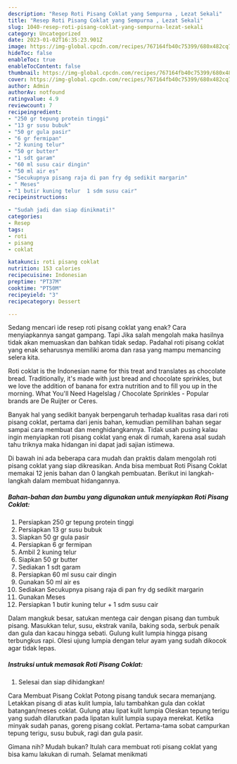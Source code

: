 ```yaml
---
description: "Resep Roti Pisang Coklat yang Sempurna , Lezat Sekali"
title: "Resep Roti Pisang Coklat yang Sempurna , Lezat Sekali"
slug: 1040-resep-roti-pisang-coklat-yang-sempurna-lezat-sekali
category: Uncategorized
date: 2023-01-02T16:35:23.901Z
image: https://img-global.cpcdn.com/recipes/767164fb40c75399/680x482cq70/roti-pisang-coklat-foto-resep-utama.jpg
hideToc: false
enableToc: true
enableTocContent: false
thumbnail: https://img-global.cpcdn.com/recipes/767164fb40c75399/680x482cq70/roti-pisang-coklat-foto-resep-utama.jpg
cover: https://img-global.cpcdn.com/recipes/767164fb40c75399/680x482cq70/roti-pisang-coklat-foto-resep-utama.jpg
author: Admin
authorAv: notfound
ratingvalue: 4.9
reviewcount: 7
recipeingredient:
- "250 gr tepung protein tinggi"
- "13 gr susu bubuk"
- "50 gr gula pasir"
- "6 gr fermipan"
- "2 kuning telur"
- "50 gr butter"
- "1 sdt garam"
- "60 ml susu cair dingin"
- "50 ml air es"
- "Secukupnya pisang raja di pan fry dg sedikit margarin"
- " Meses"
- "1 butir kuning telur  1 sdm susu cair"
recipeinstructions:

- "Sudah jadi dan siap dinikmati!"
categories:
- Resep
tags:
- roti
- pisang
- coklat

katakunci: roti pisang coklat 
nutrition: 153 calories
recipecuisine: Indonesian
preptime: "PT37M"
cooktime: "PT50M"
recipeyield: "3"
recipecategory: Dessert

---
```



Sedang mencari ide resep roti pisang coklat yang enak? Cara menyiapkannya sangat gampang. Tapi Jika salah mengolah maka hasilnya tidak akan memuaskan dan bahkan tidak sedap. Padahal roti pisang coklat yang enak seharusnya memiliki aroma dan rasa yang mampu memancing selera kita.


Roti coklat is the Indonesian name for this treat and translates as chocolate bread. Traditionally, it&#39;s made with just bread and chocolate sprinkles, but we love the addition of banana for extra nutrition and to fill you up in the morning. What You&#39;ll Need Hagelslag / Chocolate Sprinkles - Popular brands are De Ruijter or Ceres.

Banyak hal yang sedikit banyak berpengaruh terhadap kualitas rasa dari roti pisang coklat, pertama dari jenis bahan, kemudian pemilihan bahan segar sampai cara membuat dan menghidangkannya. Tidak usah pusing kalau ingin menyiapkan roti pisang coklat yang enak di rumah, karena asal sudah tahu triknya maka hidangan ini dapat jadi sajian istimewa.


Di bawah ini ada beberapa cara mudah dan praktis dalam mengolah roti pisang coklat yang siap dikreasikan. Anda bisa membuat Roti Pisang Coklat memakai 12 jenis bahan dan 0 langkah pembuatan. Berikut ini langkah-langkah dalam membuat hidangannya.

<!--inarticleads1-->

##### Bahan-bahan dan bumbu yang digunakan untuk menyiapkan Roti Pisang Coklat:

1. Persiapkan 250 gr tepung protein tinggi
1. Persiapkan 13 gr susu bubuk
1. Siapkan 50 gr gula pasir
1. Persiapkan 6 gr fermipan
1. Ambil 2 kuning telur
1. Siapkan 50 gr butter
1. Sediakan 1 sdt garam
1. Persiapkan 60 ml susu cair dingin
1. Gunakan 50 ml air es
1. Sediakan Secukupnya pisang raja di pan fry dg sedikit margarin
1. Gunakan  Meses
1. Persiapkan 1 butir kuning telur + 1 sdm susu cair


Dalam mangkuk besar, satukan mentega cair dengan pisang dan tumbuk pisang. Masukkan telur, susu, ekstrak vanila, baking soda, serbuk penaik dan gula dan kacau hingga sebati. Gulung kulit lumpia hingga pisang terbungkus rapi. Olesi ujung lumpia dengan telur ayam yang sudah dikocok agar tidak lepas. 

<!--inarticleads2-->

##### Instruksi untuk memasak Roti Pisang Coklat:


1. Selesai dan siap dihidangkan!

Cara Membuat Pisang Coklat Potong pisang tanduk secara memanjang. Letakkan pisang di atas kulit lumpia, lalu tambahkan gula dan coklat batangan/meses coklat. Gulung atau lipat kulit lumpia Oleskan tepung terigu yang sudah dilarutkan pada lipatan kulit lumpia supaya merekat. Ketika minyak sudah panas, goreng pisang coklat. Pertama-tama sobat campurkan tepung terigu, susu bubuk, ragi dan gula pasir. 

Gimana nih? Mudah bukan? Itulah cara membuat roti pisang coklat yang bisa kamu lakukan di rumah. Selamat menikmati
